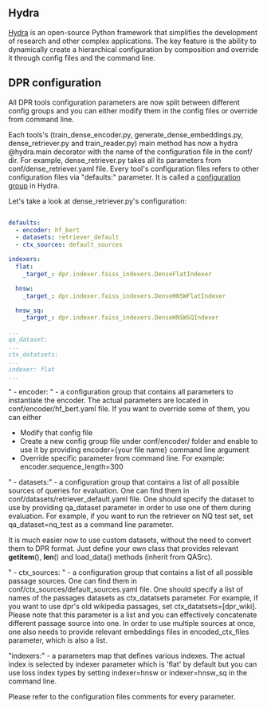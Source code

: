 ## Hydra

[Hydra](https://github.com/facebookresearch/hydra) is an open-source Python
framework that simplifies the development of research and other complex
applications. The key feature is the ability to dynamically create a
hierarchical configuration by composition and override it through config files
and the command line. 

## DPR configuration
All DPR tools configuration parameters are now split between different config groups and you can either modify them in the config files or override from command line.

Each tools's (train_dense_encoder.py, generate_dense_embeddings.py, dense_retriever.py and train_reader.py) main method has now a hydra @hydra.main decorator with the name of the configuration file in the conf/ dir.
For example, dense_retriever.py takes all its parameters from conf/dense_retriever.yaml file.
Every tool's configuration files refers to other configuration files via "defaults:" parameter. 
It is called a [configuration group](https://hydra.cc/docs/tutorials/structured_config/config_groups) in Hydra.

Let's take a look at dense_retriever.py's configuration:


```yaml

defaults:
  - encoder: hf_bert
  - datasets: retriever_default
  - ctx_sources: default_sources

indexers:
  flat:
    _target_: dpr.indexer.faiss_indexers.DenseFlatIndexer

  hnsw:
    _target_: dpr.indexer.faiss_indexers.DenseHNSWFlatIndexer

  hnsw_sq:
    _target_: dpr.indexer.faiss_indexers.DenseHNSWSQIndexer

...
qa_dataset:
...
ctx_datatsets:
...
indexer: flat
...

```

"  - encoder: " - a configuration group that contains all parameters to instantiate the encoder. The actual parameters are located in conf/encoder/hf_bert.yaml file.
If you want to override some of them, you can either 
- Modify that config file
- Create a new config group file under  conf/encoder/ folder and enable to use it by providing encoder={your file name} command line argument
- Override specific parameter from command line. For example: encoder.sequence_length=300

"  - datasets:" - a configuration group that contains a list of all possible sources of queries for evaluation. One can find them in conf/datasets/retriever_default.yaml file.
One should specify the dataset to use by providing qa_dataset parameter in order to use one of them during evaluation. For example, if you want to run the retriever on NQ test set, set qa_dataset=nq_test as a command line parameter.

It is much easier now to use custom datasets, without the need to convert them to DPR format. Just define your own class that provides relevant __getitem__(), __len__() and load_data() methods (inherit from QASrc).

"  - ctx_sources: " - a configuration group that contains a list of all possible passage sources.  One can find them in conf/ctx_sources/default_sources.yaml file.
One should specify a list of names of the passages datasets as ctx_datatsets parameter. For example, if you want to use dpr's old wikipedia passages, set ctx_datatsets=[dpr_wiki]. 
Please note that this parameter is a list and you can effectively concatenate different passage source into one. In order to use multiple sources at once, one also needs to provide relevant embeddings files in encoded_ctx_files parameter, which is also a list.


"indexers:" - a parameters map that defines various indexes. The actual index is selected by indexer parameter which is 'flat' by default but you can use loss index types by setting indexer=hnsw or indexer=hnsw_sq in the command line.

Please refer to the configuration files comments for every parameter.
